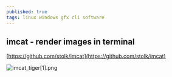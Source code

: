 ```yaml
---
published: true
tags: linux windows gfx cli software
---
```

## imcat - render images in terminal

[https://github.com/stolk/imcat](https://github.com/stolk/imcat)

![imcat_tiger[1].png]({{site.baseurl}}/assets/imcat_tiger[1].png)

